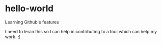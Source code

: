 # hello-world
Learning Github's features

I need to leran this so I can help in contributing to a tool which can help my work. :)
